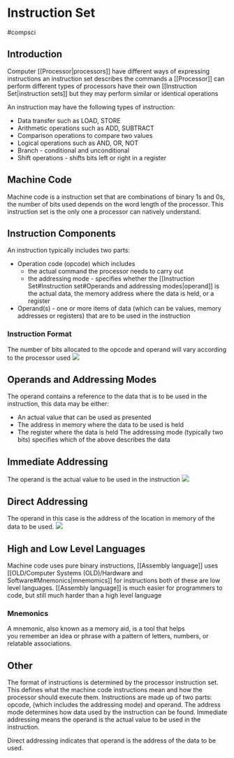 # Instruction Set

#compsci

## Introduction

Computer [[Processor|processors]] have different ways of expressing instructions
an instruction set describes the commands a [[Processor]] can perform
different types of processors have their own [[Instruction Set|instruction sets]] but they may perform similar or identical operations

An instruction may have the following types of instruction:
- Data transfer such as LOAD, STORE
- Arithmetic operations such as ADD, SUBTRACT
- Comparison operations to compare two values
- Logical operations such as AND, OR, NOT
- Branch - conditional and unconditional
- Shift operations - shifts bits left or right in a register

## Machine Code

Machine code is a instruction set that are combinations of binary 1s and 0s, the number of bits used depends on the word length of the processor. This instruction set is the only one a processor can natively understand.

## Instruction Components

An instruction typically includes two parts:
- Operation code (opcode) which includes
	- the actual command the processor needs to carry out
	- the addressing mode - specifies whether the [[Instruction Set#Instruction set#Operands and addressing modes|operand]] is the actual data, the memory address where the data is held, or a register
- Operand(s) - one or more items of data (which can be values, memory addresses or registers) that are to be used in the instruction

### Instruction Format

The number of bits allocated to the opcode and operand will vary according to the processor used
![](https://i.imgur.com/8nN5dOz.png)

## Operands and Addressing Modes

The operand contains a reference to the data that is to be used in the instruction, this data may be either:
- An actual value that can be used as presented
- The address in memory where the data to be used is held
- The register where the data is held
The addressing mode (typically two bits) specifies which of the above describes the data

## Immediate Addressing

The operand is the actual value to be used in the instruction
![](https://i.imgur.com/GzN8EeB.png)

## Direct Addressing

The operand in this case is the address of the location in memory of the data to be used.
![](https://i.imgur.com/dqRMEhd.png)

## High and Low Level Languages

Machine code uses pure binary instructions, [[Assembly language]] uses [[OLD/Computer Systems (OLD)/Hardware and Software#Mnemonics|mnemomics]] for instructions both of these are low level languages.
[[Assembly language]] is much easier for programmers to code, but still much harder than a high level language

### Mnemonics

A mnemonic, also known as a memory aid, is a tool that helps you remember an idea or phrase with a pattern of letters, numbers, or relatable associations.

## Other

The format of instructions is determined by the processor
instruction set. This defines what the machine code instructions
mean and how the processor should execute them.
Instructions are made up of two parts: opcode, (which includes
the addressing mode) and operand.
The address mode determines how data used by the instruction
can be found. Immediate addressing means the operand is the
actual value to be used in the instruction.

Direct addressing indicates that operand is the address of the
data to be used.